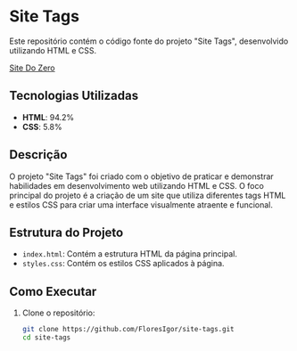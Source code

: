 # Site Tags

Este repositório contém o código fonte do projeto "Site Tags", desenvolvido utilizando HTML e CSS.

<a href="https://floresigor.github.io/site-tags/" target="_blank"> Site Do Zero</a>

## Tecnologias Utilizadas

- **HTML**: 94.2%
- **CSS**: 5.8%

## Descrição

O projeto "Site Tags" foi criado com o objetivo de praticar e demonstrar habilidades em desenvolvimento web utilizando HTML e CSS. O foco principal do projeto é a criação de um site que utiliza diferentes tags HTML e estilos CSS para criar uma interface visualmente atraente e funcional.

## Estrutura do Projeto

- `index.html`: Contém a estrutura HTML da página principal.
- `styles.css`: Contém os estilos CSS aplicados à página.

## Como Executar

1. Clone o repositório:
   ```bash
   git clone https://github.com/FloresIgor/site-tags.git
   cd site-tags
